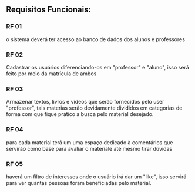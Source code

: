 ## Requisitos Funcionais:

### RF 01
o sistema deverá ter acesso ao banco de dados dos alunos e professores


### RF 02
Cadastrar os usuários diferenciando-os em "professor" e "aluno", isso será feito por meio da matrícula de ambos

### RF 03
Armazenar textos, livros e videos que serão fornecidos pelo user "professor", tais materias serão devidamente divididos em categorias de forma com que fique prático a busca pelo material desejado.

### RF 04
para cada material terá um uma espaço dedicado à comentários que servirão como base para avaliar o materiale até mesmo tirar dúvidas

### RF 05
haverá um filtro de interesses onde o usuário irá dar um "like", isso servirá para ver quantas pessoas foram beneficiadas pelo material.